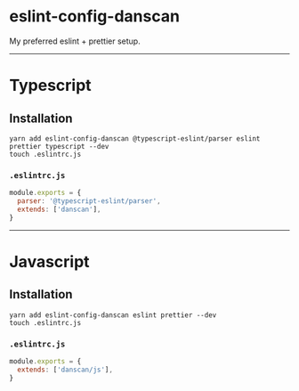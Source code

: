 # eslint-config-danscan
My preferred eslint + prettier setup.

* * *

# Typescript

## Installation
```
yarn add eslint-config-danscan @typescript-eslint/parser eslint prettier typescript --dev
touch .eslintrc.js
```

### `.eslintrc.js`
```javascript
module.exports = {
  parser: '@typescript-eslint/parser',
  extends: ['danscan'],
}
```
* * *

# Javascript

## Installation
```
yarn add eslint-config-danscan eslint prettier --dev
touch .eslintrc.js
```

### `.eslintrc.js`
```javascript
module.exports = {
  extends: ['danscan/js'],
}
```